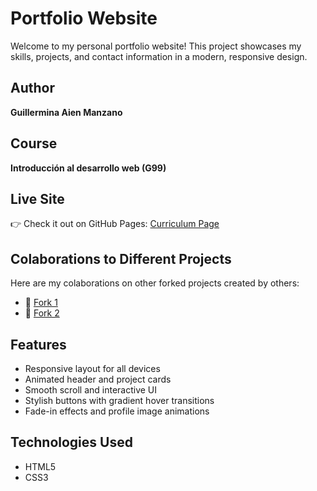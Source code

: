 # Portfolio Website

Welcome to my personal portfolio website! This project showcases my skills, projects, and contact information in a modern, responsive design.

## Author

**Guillermina Aien Manzano**

## Course

**Introducción al desarrollo web (G99)**

## Live Site

👉 Check it out on GitHub Pages: [Curriculum Page](https://manzanog0612.github.io./)

## Colaborations to Different Projects

Here are my colaborations on other forked projects created by others:

- 🔗 [Fork 1](https://github.com/manzanog0612/juliMAB.github.io)
- 🔗 [Fork 2](https://github.com/manzanog0612/pdoren.github.io)

## Features

- Responsive layout for all devices
- Animated header and project cards
- Smooth scroll and interactive UI
- Stylish buttons with gradient hover transitions
- Fade-in effects and profile image animations

## Technologies Used

- HTML5
- CSS3
